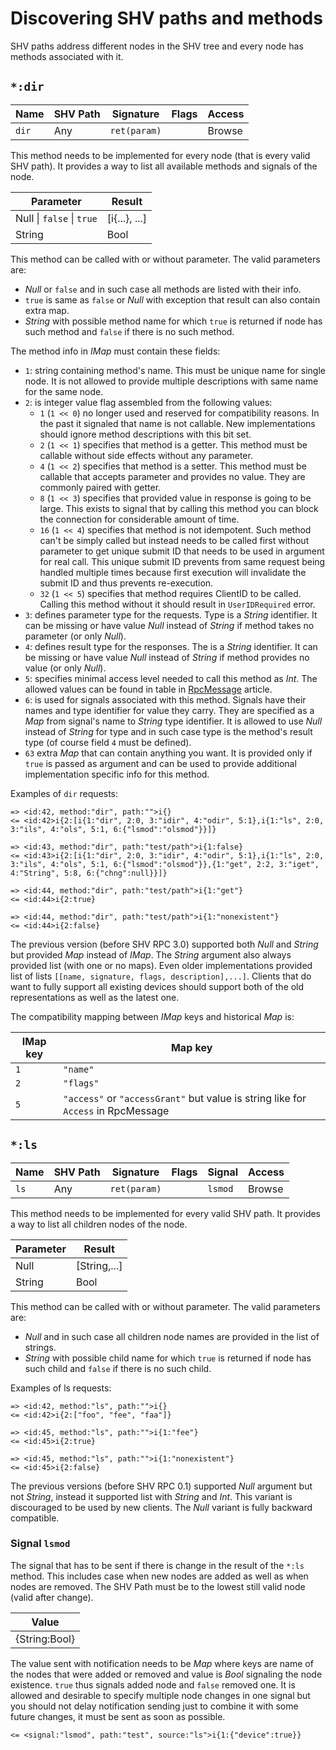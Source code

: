 # Discovering SHV paths and methods

SHV paths address different nodes in the SHV tree and every node has methods
associated with it.

## `*:dir`

| Name  | SHV Path | Signature    | Flags | Access |
|-------|----------|--------------|-------|--------|
| `dir` | Any      | `ret(param)` |       | Browse |

This method needs to be implemented for every node (that is every valid SHV
path). It provides a way to list all available methods and signals of the node.

| Parameter                 | Result        |
|---------------------------|---------------|
| Null \| `false` \| `true` | [i{...}, ...] |
| String                    | Bool          |

This method can be called with or without parameter. The valid parameters are:

* *Null* or `false` and in such case all methods are listed with their info.
* `true` is same as `false` or *Null* with exception that result can also
  contain extra map.
* *String* with possible method name for which `true` is returned if node has
  such method and `false` if there is no such method.

The method info in *IMap* must contain these fields:

* `1`: string containing method's name. This must be unique name for single
  node. It is not allowed to provide multiple descriptions with same name for
  the same node.
* `2`: is integer value flag assembled from the following values:
  * `1` (`1 << 0`) no longer used and reserved for compatibility reasons. In the
    past it signaled that name is not callable. New implementations should
    ignore method descriptions with this bit set.
  * `2` (`1 << 1`) specifies that method is a getter. This method must be
    callable without side effects without any parameter.
  * `4` (`1 << 2`) specifies that method is a setter. This method must be
    callable that accepts parameter and provides no value. They are commonly
    paired with getter.
  * `8` (`1 << 3`) specifies that provided value in response is going to be
    large. This exists to signal that by calling this method you can block the
    connection for considerable amount of time.
  * `16` (`1 << 4`) specifies that method is not idempotent. Such method can't
    be simply called but instead needs to be called first without parameter to
    get unique submit ID that needs to be used in argument for real call. This
    unique submit ID prevents from same request being handled multiple times
    because first execution will invalidate the submit ID and thus prevents
    re-execution.
  * `32` (`1 << 5`) specifies that method requires ClientID to be called.
    Calling this method without it should result in `UserIDRequired` error.
* `3`: defines parameter type for the requests. Type is a *String* identifier.
  It can be missing or have value *Null* instead of *String* if method takes no
  parameter (or only *Null*).
* `4`: defines result type for the responses. The is a *String* identifier. It
  can be missing or have value *Null* instead of *String* if method provides no
  value (or only *Null*).
* `5`: specifies minimal access level needed to call this method as *Int*. The
  allowed values can be found in table in [RpcMessage](../rpcmesasge.md)
  article.
* `6`: is used for signals associated with this method. Signals have their names
  and type identifier for value they carry. They are specified as a *Map* from
  signal's name to *String* type identifier. It is allowed to use *Null* instead
  of *String* for type and in such case type is the method's result type (of
  course field `4` must be defined).
* `63` extra *Map* that can contain anything you want. It is provided only if
  `true` is passed as argument and can be used to provide additional
  implementation specific info for this method.

Examples of `dir` requests:

```
=> <id:42, method:"dir", path:"">i{}
<= <id:42>i{2:[i{1:"dir", 2:0, 3:"idir", 4:"odir", 5:1},i{1:"ls", 2:0, 3:"ils", 4:"ols", 5:1, 6:{"lsmod":"olsmod"}}]}
```
```
=> <id:43, method:"dir", path:"test/path">i{1:false}
<= <id:43>i{2:[i{1:"dir", 2:0, 3:"idir", 4:"odir", 5:1},i{1:"ls", 2:0, 3:"ils", 4:"ols", 5:1, 6:{"lsmod":"olsmod"}},{1:"get", 2:2, 3:"iget", 4:"String", 5:8, 6:{"chng":null}}]}
```
```
=> <id:44, method:"dir", path:"test/path">i{1:"get"}
<= <id:44>i{2:true}
```
```
=> <id:44, method:"dir", path:"test/path">i{1:"nonexistent"}
<= <id:44>i{2:false}
```

The previous version (before SHV RPC 3.0) supported both *Null* and *String* but
provided *Map* instead of *IMap*. The *String* argument also always provided
list (with one or no maps). Even older implementations provided list of lists
`[[name, signature, flags, description],...]`. Clients that do want to fully
support all existing devices should support both of the old representations as
well as the latest one.

The compatibility mapping between *IMap* keys and historical *Map* is:

| IMap key | Map key                                                                           |
|----------|-----------------------------------------------------------------------------------|
| `1`      | `"name"`                                                                          |
| `2`      | `"flags"`                                                                         |
| `5`      | `"access"` or `"accessGrant"` but value is string like for `Access` in RpcMessage |

## `*:ls`

| Name | SHV Path | Signature    | Flags | Signal  | Access |
|------|----------|--------------|-------|---------|--------|
| `ls` | Any      | `ret(param)` |       | `lsmod` | Browse |

This method needs to be implemented for every valid SHV path. It provides a way
to list all children nodes of the node.

| Parameter | Result       |
|-----------|--------------|
| Null      | [String,...] |
| String    | Bool         |

This method can be called with or without parameter. The valid parameters are:

* *Null* and in such case all children node names are provided in the
  list of strings.
* *String* with possible child name for which `true` is returned if node has
  such child and `false` if there is no such child.

Examples of ls requests:

```
=> <id:42, method:"ls", path:"">i{}
<= <id:42>i{2:["foo", "fee", "faa"]}
```
```
=> <id:45, method:"ls", path:"">i{1:"fee"}
<= <id:45>i{2:true}
```
```
=> <id:45, method:"ls", path:"">i{1:"nonexistent"}
<= <id:45>i{2:false}
```

The previous versions (before SHV RPC 0.1) supported *Null* argument but not
*String*, instead it supported list with *String* and *Int*. This variant is
discouraged to be used by new clients. The *Null* variant is fully backward
compatible.

### Signal `lsmod`

The signal that has to be sent if there is change in the result of the `*:ls`
method. This includes case when new nodes are added as well as when nodes are
removed. The SHV Path must be to the lowest still valid node (valid after
change).

| Value         |
|---------------|
| {String:Bool} |

The value sent with notification needs to be *Map* where keys are name of the
nodes that were added or removed and value is *Bool* signaling the node
existence. `true` thus signals added node and `false` removed one. It is allowed
and desirable to specify multiple node changes in one signal but you should not
delay notification sending just to combine it with some future changes, it must
be sent as soon as possible.

```
<= <signal:"lsmod", path:"test", source:"ls">i{1:{"device":true}}
```

